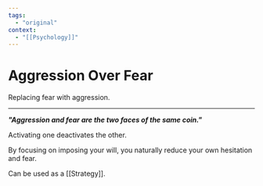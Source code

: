 ```yaml
---
tags:
  - "original"
context:
  - "[[Psychology]]"
---
```


# Aggression Over Fear

Replacing fear with aggression.

---

_**"Aggression and fear are the two faces of the same coin."**_

Activating one deactivates the other.

By focusing on imposing your will, you naturally reduce your own hesitation and fear.

Can be used as a [[Strategy]].
